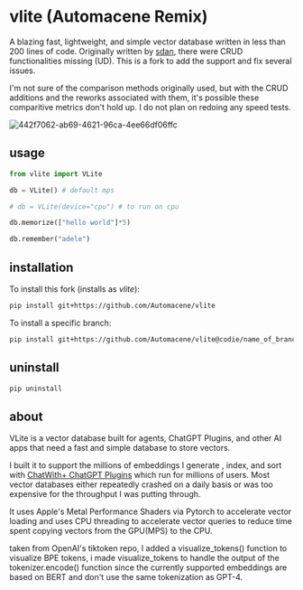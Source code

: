 # vlite (Automacene Remix)

A blazing fast, lightweight, and simple vector database written in less than 200 lines of code. Originally written by [sdan](https://github.com/sdan), there were CRUD functionalities missing (UD). This is a fork to add the support and fix several issues.

I'm not sure of the comparison methods originally used, but with the CRUD additions and the reworks associated with them, it's possible these comparitive metrics don't hold up. I do not plan on redoing any speed tests.

![442f7062-ab69-4621-96ca-4ee66df06ffc](https://github.com/sdan/vlite/assets/22898443/fc36481c-f1f6-4973-8461-6aef3a04486d)

## usage

```python
from vlite import VLite

db = VLite() # default mps

# db = VLite(device="cpu") # to run on cpu

db.memorize(["hello world"]*5)

db.remember("adele")

```

## installation

To install this fork (installs as *vlite*):

```bash
pip install git+https://github.com/Automacene/vlite
```

To install a specific branch:

```bash
pip install git+https://github.com/Automacene/vlite@codie/name_of_branch
```

## uninstall

```bash
pip uninstall
```

## about

VLite is a vector database built for agents, ChatGPT Plugins, and other AI apps that need a fast and simple database to store vectors. 

I built it to support the millions of embeddings I generate , index, and sort with [ChatWith+ ChatGPT Plugins](https://plugins.sdan.io/) which run for millions of users. Most vector databases either repeatedly crashed on a daily basis or was too expensive for the throughput I was putting through.

It uses Apple's Metal Performance Shaders via Pytorch to accelerate vector loading and uses CPU threading to accelerate vector queries to reduce time spent copying vectors from the GPU(MPS) to the CPU.


taken from OpenAI's tiktoken repo, I added a visualize_tokens() function to visualize BPE tokens, i made visualize_tokens to handle the output of the tokenizer.encode() function since the currently supported embeddings are based on BERT and don't use the same tokenization as GPT-4.


